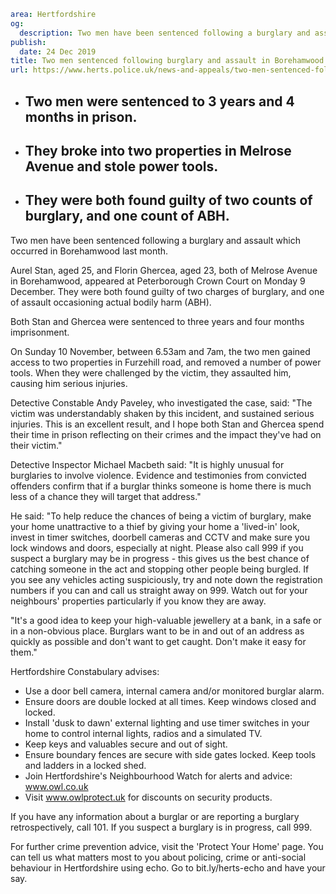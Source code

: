 ```yaml
area: Hertfordshire
og:
  description: Two men have been sentenced following a burglary and assault which occurred in Borehamwood last month.
publish:
  date: 24 Dec 2019
title: Two men sentenced following burglary and assault in Borehamwood
url: https://www.herts.police.uk/news-and-appeals/two-men-sentenced-following-burglary-and-assault-in-borehamwood-1210j
```

* ## Two men were sentenced to 3 years and 4 months in prison.

 * ## They broke into two properties in Melrose Avenue and stole power tools.

 * ## They were both found guilty of two counts of burglary, and one count of ABH.

Two men have been sentenced following a burglary and assault which occurred in Borehamwood last month.

Aurel Stan, aged 25, and Florin Ghercea, aged 23, both of Melrose Avenue in Borehamwood, appeared at Peterborough Crown Court on Monday 9 December. They were both found guilty of two charges of burglary, and one of assault occasioning actual bodily harm (ABH).

Both Stan and Ghercea were sentenced to three years and four months imprisonment.

On Sunday 10 November, between 6.53am and 7am, the two men gained access to two properties in Furzehill road, and removed a number of power tools. When they were challenged by the victim, they assaulted him, causing him serious injuries.

Detective Constable Andy Paveley, who investigated the case, said: "The victim was understandably shaken by this incident, and sustained serious injuries. This is an excellent result, and I hope both Stan and Ghercea spend their time in prison reflecting on their crimes and the impact they've had on their victim."

Detective Inspector Michael Macbeth said: "It is highly unusual for burglaries to involve violence. Evidence and testimonies from convicted offenders confirm that if a burglar thinks someone is home there is much less of a chance they will target that address."

He said: "To help reduce the chances of being a victim of burglary, make your home unattractive to a thief by giving your home a 'lived-in' look, invest in timer switches, doorbell cameras and CCTV and make sure you lock windows and doors, especially at night. Please also call 999 if you suspect a burglary may be in progress - this gives us the best chance of catching someone in the act and stopping other people being burgled. If you see any vehicles acting suspiciously, try and note down the registration numbers if you can and call us straight away on 999. Watch out for your neighbours' properties particularly if you know they are away.

"It's a good idea to keep your high-valuable jewellery at a bank, in a safe or in a non-obvious place. Burglars want to be in and out of an address as quickly as possible and don't want to get caught. Don't make it easy for them."

Hertfordshire Constabulary advises:

 * Use a door bell camera, internal camera and/or monitored burglar alarm.
 * Ensure doors are double locked at all times. Keep windows closed and locked.
 * Install 'dusk to dawn' external lighting and use timer switches in your home to control internal lights, radios and a simulated TV.
 * Keep keys and valuables secure and out of sight.
 * Ensure boundary fences are secure with side gates locked. Keep tools and ladders in a locked shed.
 * Join Hertfordshire's Neighbourhood Watch for alerts and advice: www.owl.co.uk
 * Visit www.owlprotect.uk for discounts on security products.

If you have any information about a burglar or are reporting a burglary retrospectively, call 101. If you suspect a burglary is in progress, call 999.

For further crime prevention advice, visit the 'Protect Your Home' page. You can tell us what matters most to you about policing, crime or anti-social behaviour in Hertfordshire using echo. Go to bit.ly/herts-echo and have your say.
